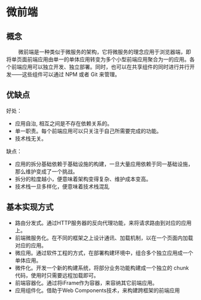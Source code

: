 # 微前端

## 概念

&emsp;&emsp;
微前端是一种类似于微服务的架构，它将微服务的理念应用于浏览器端，即将单页面前端应用由单一的单体应用转变为多个小型前端应用聚合为一的应用。各个前端应用可以独立开发、独立部署。同时，也可以在共享组件的同时进行并行开发——这些组件可以通过 NPM 或者 Git 来管理。

## 优缺点


好处：

- 应用自治, 相互之间是不存在依赖关系的。
- 单一职责。每个前端应用可以只关注于自己所需要完成的功能。
- 技术栈无关。

缺点：

- 应用的拆分基础依赖于基础设施的构建，一旦大量应用依赖于同一基础设施，那么维护变成了一个挑战。
- 拆分的粒度越小，便意味着架构变得复杂、维护成本变高。
- 技术栈一旦多样化，便意味着技术栈混乱

## 基本实现方式

- 路由分发式。通过HTTP服务器的反向代理功能，来将请求路由到对应的应用上。
- 前端微服务化。在不同的框架之上设计通讯、加载机制，以在一个页面内加载对应的应用。
- 微应用。通过软件工程的方式，在部署构建环境中，组合多个独立应用成一个单体应用。
- 微件化。开发一个新的构建系统，将部分业务功能构建成一个独立的 chunk 代码，使用时只需要远程加载即可。
- 前端容器化。通过将iFrame作为容器，来容纳其它前端应用。
- 应用组件化。借助于Web Components技术，来构建跨框架的前端应用
